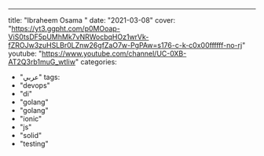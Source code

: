 ---

title: "Ibraheem Osama "
date: "2021-03-08"
cover: "https://yt3.ggpht.com/p0MOoap-ViS0tsDF5pUMhMk7vNRWocbqHOz1wrVk-fZROJw3zuHSLBr0LZnw26gfZaO7w-PgPAw=s176-c-k-c0x00ffffff-no-rj"
youtube: "https://www.youtube.com/channel/UC-0XB-AT2Q3rb1muG_wtIiw"
categories:

- "عربي"
  tags:
- "devops"
- "di"
- "golang"
- "golang"
- "ionic"
- "js"
- "solid"
- "testing"
